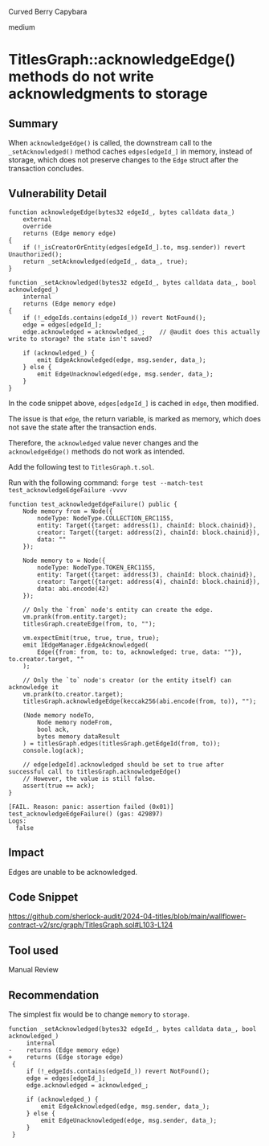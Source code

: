 Curved Berry Capybara

medium

# TitlesGraph::acknowledgeEdge() methods do not write acknowledgments to storage

## Summary
When `acknowledgeEdge()` is called, the downstream call to the `_setAcknowledged()` method caches `edges[edgeId_]` in memory, instead of storage, which does not preserve changes to the `Edge` struct after the transaction concludes. 

## Vulnerability Detail
```solidity
function acknowledgeEdge(bytes32 edgeId_, bytes calldata data_)
    external
    override
    returns (Edge memory edge)
{
    if (!_isCreatorOrEntity(edges[edgeId_].to, msg.sender)) revert Unauthorized();
    return _setAcknowledged(edgeId_, data_, true);
}

function _setAcknowledged(bytes32 edgeId_, bytes calldata data_, bool acknowledged_)
    internal
    returns (Edge memory edge)
{
    if (!_edgeIds.contains(edgeId_)) revert NotFound();
    edge = edges[edgeId_];
    edge.acknowledged = acknowledged_;    // @audit does this actually write to storage? the state isn't saved? 

    if (acknowledged_) {
        emit EdgeAcknowledged(edge, msg.sender, data_);
    } else {
        emit EdgeUnacknowledged(edge, msg.sender, data_);
    }
}
```

In the code snippet above, `edges[edgeId_]` is cached in `edge`, then modified.

The issue is that `edge`, the return variable, is marked as memory, which does not save the state after the transaction ends.

Therefore, the `acknowledged` value never changes and the `acknowledgeEdge()` methods do not work as intended.

Add the following test to `TitlesGraph.t.sol`. 

Run with the following command: `forge test --match-test test_acknowledgeEdgeFailure -vvvv`
```solidity
function test_acknowledgeEdgeFailure() public {
    Node memory from = Node({
        nodeType: NodeType.COLLECTION_ERC1155,
        entity: Target({target: address(1), chainId: block.chainid}),
        creator: Target({target: address(2), chainId: block.chainid}),
        data: ""
    });

    Node memory to = Node({
        nodeType: NodeType.TOKEN_ERC1155,
        entity: Target({target: address(3), chainId: block.chainid}),
        creator: Target({target: address(4), chainId: block.chainid}),
        data: abi.encode(42)
    });

    // Only the `from` node's entity can create the edge.
    vm.prank(from.entity.target);
    titlesGraph.createEdge(from, to, "");

    vm.expectEmit(true, true, true, true);
    emit IEdgeManager.EdgeAcknowledged(
        Edge({from: from, to: to, acknowledged: true, data: ""}), to.creator.target, ""
    );

    // Only the `to` node's creator (or the entity itself) can acknowledge it
    vm.prank(to.creator.target);
    titlesGraph.acknowledgeEdge(keccak256(abi.encode(from, to)), "");

    (Node memory nodeTo,
        Node memory nodeFrom,
        bool ack,
        bytes memory dataResult
    ) = titlesGraph.edges(titlesGraph.getEdgeId(from, to));
    console.log(ack);

    // edge[edgeId].acknowledged should be set to true after successful call to titlesGraph.acknowledgeEdge()
    // However, the value is still false.
    assert(true == ack);
}
```

```solidity
[FAIL. Reason: panic: assertion failed (0x01)] test_acknowledgeEdgeFailure() (gas: 429897)
Logs:
  false
```

## Impact
Edges are unable to be acknowledged.

## Code Snippet
https://github.com/sherlock-audit/2024-04-titles/blob/main/wallflower-contract-v2/src/graph/TitlesGraph.sol#L103-L124

## Tool used
Manual Review

## Recommendation
The simplest fix would be to change `memory` to `storage`.
```solidity
function _setAcknowledged(bytes32 edgeId_, bytes calldata data_, bool acknowledged_)
     internal
-    returns (Edge memory edge)
+    returns (Edge storage edge) 
 {
     if (!_edgeIds.contains(edgeId_)) revert NotFound();
     edge = edges[edgeId_];
     edge.acknowledged = acknowledged_;    

     if (acknowledged_) {
         emit EdgeAcknowledged(edge, msg.sender, data_);
     } else {
         emit EdgeUnacknowledged(edge, msg.sender, data_);
     }
 }
```

